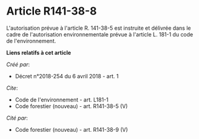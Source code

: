 # Article R141-38-8

L'autorisation prévue à l'article R. 141-38-5 est instruite et délivrée dans le cadre de l'autorisation environnementale
prévue à l'article L. 181-1 du code de l'environnement.

**Liens relatifs à cet article**

_Créé par_:

  - Décret n°2018-254 du 6 avril 2018 - art. 1

_Cite_:

  - Code de l'environnement - art. L181-1
  - Code forestier (nouveau) - art. R141-38-5 (V)

_Cité par_:

  - Code forestier (nouveau) - art. R141-38-9 (V)
